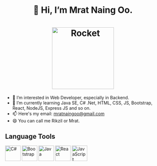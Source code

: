 <h1 align="center" font-size="35px">  👋 Hi, I’m Mrat Naing Oo.</h1>

<h1 align="center">
  <img src="https://raw.githubusercontent.com/Tarikul-Islam-Anik/Animated-Fluent-Emojis/master/Emojis/Travel%20and%20places/Rocket.png" alt="Rocket" width="200" height="200" />
</h1>

- 👀 I’m interested in Web Developer, especially in Backend.
- 🌱 I’m currently learning Java SE, C# .Net, HTML, CSS, JS, Bootstrap, React, NodeJS, Express JS and so on.
- 📫 Here's my email: mratnaingoo@gmail.com
- 😄 You can call me Rikzil or Mrat.

## Language Tools
<p align= "left">
  <img src= "https://upload.wikimedia.org/wikipedia/commons/4/4f/Csharp_Logo.png" alt="C#" width="50" height="50" >
  <img src= "https://img.icons8.com/?size=100&id=g9mmSxx3SwAI&format=png&color=000000" alt="Bootstrap" width="50" height="50" >
  <img src= "https://img.icons8.com/?size=100&id=GPfHz0SM85FX&format=png&color=000000" alt="Java" width="50" height="50" >
  <img src= "img.icons8.com/?size=100&id=123603&format=png&color=000000" alt="React" width="50" height="50" >
  <img src= "https://img.icons8.com/?size=100&id=hsPbhkOH4FMe&format=png&color=000000" alt="JavaScript" width="50" height="50" >


</p>

<!---
mratnaingoo-coding/mratnaingoo-coding is a ✨ special ✨ repository because its `README.md` (this file) appears on your GitHub profile.
You can click the Preview link to take a look at your changes.
--->
